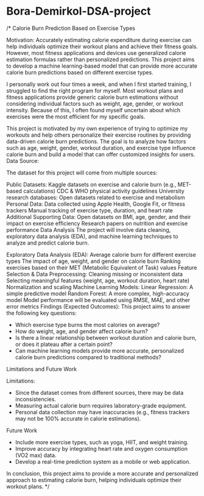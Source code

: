 # Bora-Demirkol-DSA-project

/* Calorie Burn Prediction Based on Exercise Types

Motivation:
Accurately estimating calorie expenditure during exercise can help individuals optimize their workout plans and achieve their fitness goals. However, most fitness applications and devices use generalized calorie estimation formulas rather than personalized predictions. This project aims to develop a machine learning-based model that can provide more accurate calorie burn predictions based on different exercise types.

I personally work out four times a week, and when I first started training, I struggled to find the right program for myself. Most workout plans and fitness applications provide generic calorie burn estimations without considering individual factors such as weight, age, gender, or workout intensity. Because of this, I often found myself uncertain about which exercises were the most efficient for my specific goals.

This project is motivated by my own experience of trying to optimize my workouts and help others personalize their exercise routines by providing data-driven calorie burn predictions. The goal is to analyze how factors such as age, weight, gender, workout duration, and exercise type influence calorie burn and build a model that can offer customized insights for users.
Data Source:

The dataset for this project will come from multiple sources:

Public Datasets:
Kaggle datasets on exercise and calorie burn (e.g., MET-based calculations)
CDC & WHO physical activity guidelines
University research databases: Open datasets related to exercise and metabolism
Personal Data:
Data collected using Apple Health, Google Fit, or fitness trackers
Manual tracking of exercise type, duration, and heart rate
Additional Supporting Data:
Open datasets on BMI, age, gender, and their impact on exercise efficiency
Research papers on nutrition and exercise performance
Data Analysis
The project will involve data cleaning, exploratory data analysis (EDA), and machine learning techniques to analyze and predict calorie burn.

Exploratory Data Analysis (EDA):
Average calorie burn for different exercise types
The impact of age, weight, and gender on calorie burn
Ranking exercises based on their MET (Metabolic Equivalent of Task) values
Feature Selection & Data Preprocessing:
Cleaning missing or inconsistent data
Selecting meaningful features (weight, age, workout duration, heart rate)
Normalization and scaling
Machine Learning Models:
Linear Regression: A simple predictive model
Random Forest: A more complex, high-accuracy model
Model performance will be evaluated using RMSE, MAE, and other error metrics
Findings (Expected Outcomes):
This project aims to answer the following key questions:
- Which exercise type burns the most calories on average?
- How do weight, age, and gender affect calorie burn?
- Is there a linear relationship between workout duration and calorie burn, or does it plateau after a certain point?
- Can machine learning models provide more accurate, personalized calorie burn predictions compared to traditional methods?

Limitations and Future Work

Limitations:
- Since the dataset comes from different sources, there may be data inconsistencies.
- Measuring actual calorie burn requires laboratory-grade equipment.
- Personal data collection may have inaccuracies (e.g., fitness trackers may not be 100% accurate in calorie estimations).

Future Work
- Include more exercise types, such as yoga, HIIT, and weight training.
- Improve accuracy by integrating heart rate and oxygen consumption (VO2 max) data.
- Develop a real-time prediction system as a mobile or web application.

In conclusion, this project aims to provide a more accurate and personalized approach to estimating calorie burn, helping individuals optimize their workout plans. */
